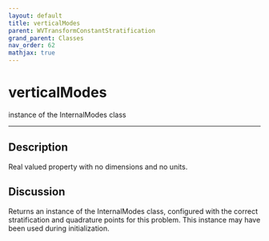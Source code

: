 ```yaml
---
layout: default
title: verticalModes
parent: WVTransformConstantStratification
grand_parent: Classes
nav_order: 62
mathjax: true
---
```


#  verticalModes

instance of the InternalModes class


---

## Description
Real valued property with no dimensions and no units.

## Discussion

Returns an instance of the InternalModes class, configured with the correct stratification and quadrature points for this problem. This instance may have been used during initialization.

